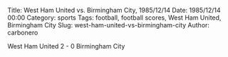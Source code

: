 Title: West Ham United vs. Birmingham City, 1985/12/14
Date: 1985/12/14 00:00
Category: sports
Tags: football, football scores, West Ham United, Birmingham City
Slug: west-ham-united-vs-birmingham-city
Author: carbonero


West Ham United 2 - 0 Birmingham City
